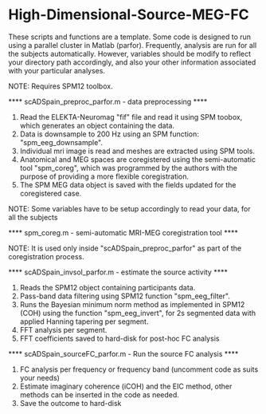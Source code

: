 # High-Dimensional-Source-MEG-FC

These scripts and functions are a template. Some code is designed to run using a parallel cluster in Matlab (parfor). Frequently, analysis are run for all the subjects automatically. However, variables should be modify to reflect your directory path accordingly, and also your other information associated with your particular analyses.

NOTE: Requires SPM12 toolbox.

**** scADSpain_preproc_parfor.m - data preprocessing ****

1. Read the ELEKTA-Neuromag "fif" file and read it using SPM toobox, which generates an object containing the data.
2. Data is downsample to 200 Hz using an SPM function: "spm_eeg_downsample".
3. Individual mri image is read and meshes are extracted using SPM tools.
4. Anatomical and MEG spaces are coregistered using the semi-automatic tool "spm_coreg", which was programmed by the authors with the purpose of providing a more flexible coregistration.
5. The SPM MEG data object is saved with the fields updated for the coregistered case.

NOTE: Some variables have to be setup accordingly to read your data, for all the subjects

**** spm_coreg.m - semi-automatic MRI-MEG coregistration tool ****

NOTE: It is used only inside "scADSpain_preproc_parfor" as part of the coregistration process.

**** scADSpain_invsol_parfor.m - estimate the source activity ****

1. Reads the SPM12 object containing participants data.
2. Pass-band data filtering using SPM12 function "spm_eeg_filter".
3. Runs the Bayesian minimum norm method as implemented in SPM12 (COH) using the function "spm_eeg_invert", for 2s segmented data with applied Hanning tapering per segment.
4. FFT analysis per segment.
5. FFT coefficients saved to hard-disk for post-hoc FC analysis

**** scADSpain_sourceFC_parfor.m - Run the source FC analysis ****

1. FC analysis per frequency or frequency band (uncomment code as suits your needs)
2. Estimate imaginary coherence (iCOH) and the EIC method, other methods can be inserted in the code as needed.
3. Save the outcome to hard-disk
